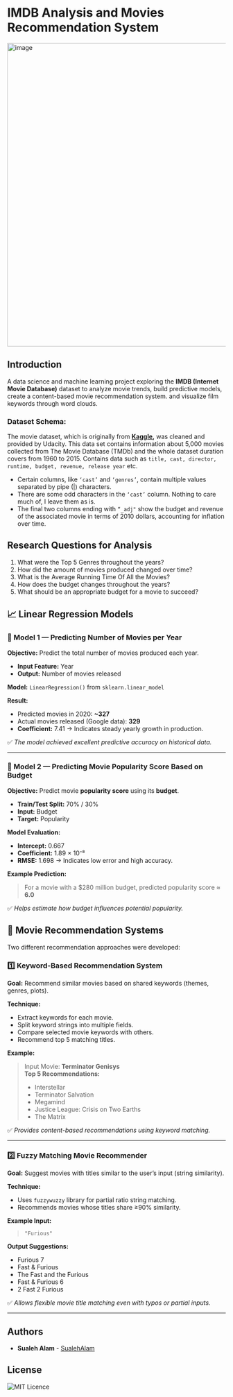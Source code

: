 # IMDB Analysis and Movies Recommendation System

<img width="1400" height="700" alt="image" src="https://github.com/user-attachments/assets/298ab2fe-f71b-49bb-a092-a47ddcbf3588" />

## Introduction
A data science and machine learning project exploring the **IMDB (Internet Movie Database)** dataset to analyze movie trends, build predictive models, create a content-based movie recommendation system. and visualize film keywords through word clouds.


### Dataset Schema:

The movie dataset, which is originally from **[Kaggle](https://www.kaggle.com/datasets/tmdb/tmdb-movie-metadata),** was cleaned and provided by Udacity. This data set contains information about 5,000 movies collected from The Movie Database (TMDb) and the whole dataset duration covers from 1960 to 2015. Contains data such as `title, cast, director, runtime, budget, revenue, release year` etc. 
- Certain columns, like `‘cast’` and `‘genres’`, contain multiple values separated by pipe (|) characters.
- There are some odd characters in the `‘cast’` column. Nothing to care much of, I leave them as is.
- The final two columns ending with `“_adj"` show the budget and revenue of the associated movie in terms of 2010 dollars, accounting for inflation over time.

## Research Questions for Analysis
 1. What were the Top 5 Genres throughout the years?
 2. How did the amount of movies produced changed over time?
 3. What is the Average Running Time Of All the Movies?
 4. How does the budget changes throughout the years?
 5. What should be an appropriate budget for a movie to succeed?


## 📈 Linear Regression Models

### 🔹 Model 1 — Predicting Number of Movies per Year

**Objective:** Predict the total number of movies produced each year.  
- **Input Feature:** Year  
- **Output:** Number of movies released  

**Model:** `LinearRegression()` from `sklearn.linear_model`

**Result:**
- Predicted movies in 2020: **~327**
- Actual movies released (Google data): **329**
- **Coefficient:** 7.41 → Indicates steady yearly growth in production.

✅ *The model achieved excellent predictive accuracy on historical data.*

---

### 🔹 Model 2 — Predicting Movie Popularity Score Based on Budget

**Objective:** Predict movie **popularity score** using its **budget**.  
- **Train/Test Split:** 70% / 30%
- **Input:** Budget  
- **Target:** Popularity

**Model Evaluation:**
- **Intercept:** 0.667  
- **Coefficient:** 1.89 × 10⁻⁸  
- **RMSE:** 1.698 → Indicates low error and high accuracy.

**Example Prediction:**
> For a movie with a $280 million budget, predicted popularity score ≈ **6.0**

✅ *Helps estimate how budget influences potential popularity.*

## 🎯 Movie Recommendation Systems

Two different recommendation approaches were developed:

### 1️⃣ Keyword-Based Recommendation System

**Goal:** Recommend similar movies based on shared keywords (themes, genres, plots).

**Technique:**
- Extract keywords for each movie.
- Split keyword strings into multiple fields.
- Compare selected movie keywords with others.
- Recommend top 5 matching titles.

**Example:**
> Input Movie: **Terminator Genisys**  
> **Top 5 Recommendations:**
> - Interstellar  
> - Terminator Salvation  
> - Megamind  
> - Justice League: Crisis on Two Earths  
> - The Matrix

✅ *Provides content-based recommendations using keyword matching.*

---

### 2️⃣ Fuzzy Matching Movie Recommender

**Goal:** Suggest movies with titles similar to the user’s input (string similarity).

**Technique:**
- Uses `fuzzywuzzy` library for partial ratio string matching.
- Recommends movies whose titles share ≥90% similarity.

**Example Input:**
> `"Furious"`

**Output Suggestions:**
- Furious 7  
- Fast & Furious  
- The Fast and the Furious  
- Fast & Furious 6  
- 2 Fast 2 Furious  

✅ *Allows flexible movie title matching even with typos or partial inputs.*

---


## Authors

* **Sualeh Alam** - [SualehAlam](https://github.com/sualehalam) 

## License 

![MIT Licence](https://badges.frapsoft.com/os/mit/mit.svg?v=103)
